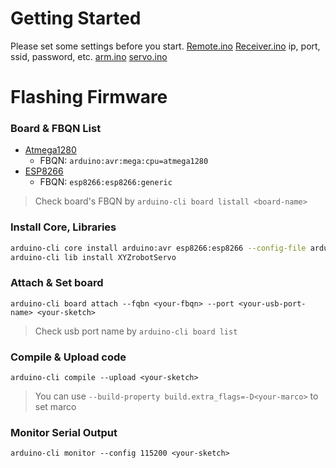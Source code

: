 # Getting Started
Please set some settings before you start.
[Remote.ino](./Remote/Remote.ino) 
[Receiver.ino](./Receiver/Receiver.ino)
ip, port, ssid, password, etc.
[arm.ino](./arm/arm.ino)
[servo.ino](./arm/servo.ino)

# Flashing Firmware
### Board & FBQN List
- [Atmega1280](https://www.microchip.com/wwwproducts/en/ATmega1280)
    - FBQN: `arduino:avr:mega:cpu=atmega1280`
- [ESP8266](https://github.com/esp8266/Arduino)
    - FBQN: `esp8266:esp8266:generic`
> Check board's FBQN by `arduino-cli board listall <board-name>`

### Install Core, Libraries
```bash
arduino-cli core install arduino:avr esp8266:esp8266 --config-file arduino-cli.yaml
arduino-cli lib install XYZrobotServo
```

### Attach & Set board
```
arduino-cli board attach --fqbn <your-fbqn> --port <your-usb-port-name> <your-sketch>
```
> Check usb port name by `arduino-cli board list`

### Compile & Upload code
```
arduino-cli compile --upload <your-sketch> 
```
> You can use `--build-property build.extra_flags=-D<your-marco>` to set marco

### Monitor Serial Output
```
arduino-cli monitor --config 115200 <your-sketch>
```